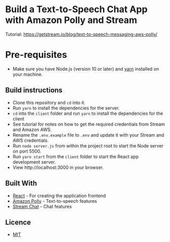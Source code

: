 # Build a Text-to-Speech Chat App with Amazon Polly and Stream

Tutorial: https://getstream.io/blog/text-to-speech-messaging-aws-polly/

# Pre-requisites
- Make sure you have Node.js (version 10 or later) and [yarn](https://yarnpkg.com/lang/en/docs/install/) installed on your machine.

## Build instructions
- Clone this repository and `cd` into it.
- Run `yarn` to install the dependencies for the server.
- `cd` into the `client` folder and run `yarn` to install the dependencies for the
    client
- See tutorial for notes on how to get the required credentials from Stream and
    Amazon AWS.
- Rename the `.env.example` file to `.env` and update it with your Stream and AWS credentials.
- Run `node server.js` from within the project root to start the Node server on port 5500.
- Run `yarn start` from the `client` folder to start the React app development server.
- View http://localhost:3000 in your browser.

## Built With
- [React](https://reactjs.org) - For creating the application frontend
- [Amazon Polly](https://aws.amazon.com/polly/) - Text-to-speech features
- [Stream Chat](https://getstream.io/chat/) - Chat features

## Licence
- [MIT](https://opensource.org/licenses/MIT)
